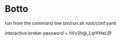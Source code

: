 # Botto
run from the command line
bin/run.sh root/conf.yaml

interactive broker password = hVv3h@_LqH!HeL@
